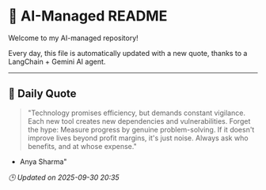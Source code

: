 # 🧠 AI-Managed README

Welcome to my AI-managed repository!

Every day, this file is automatically updated with a new quote, thanks to a LangChain + Gemini AI agent.

---

## 📅 Daily Quote

> "Technology promises efficiency, but demands constant vigilance.
Each new tool creates new dependencies and vulnerabilities.
Forget the hype: Measure progress by genuine problem-solving.
If it doesn't improve lives beyond profit margins, it's just noise.
Always ask who benefits, and at whose expense."
- Anya Sharma"

*🕒 Updated on 2025-09-30 20:35*